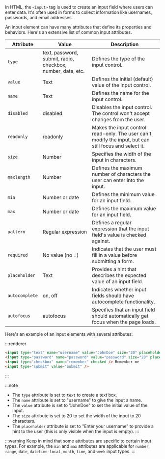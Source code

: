 In HTML, the `<input>` tag is used to create an input field where users can enter data. It's often used in forms to collect information like usernames, passwords, and email addresses.

An input element can have many attributes that define its properties and behaviors. Here's an extensive list of common input attributes.

| Attribute | Value | Description |
| --- | --- | --- |
| `type` | text, password, submit, radio, checkbox, number, date, etc. | Defines the type of the input control. |
| `value` | Text | Defines the initial (default) value of the input control. |
| `name` | Text | Defines the name for the input control. |
| `disabled` | disabled | Disables the input control. The control won't accept changes from the user. |
| `readonly` | readonly | Makes the input control read-only. The user can't modify the input, but can still focus and select it. |
| `size` | Number | Specifies the width of the input in characters. |
| `maxlength` | Number | Defines the maximum number of characters the user can enter into the input. |
| `min` | Number or date | Defines the minimum value for an input field. |
| `max` | Number or date | Defines the maximum value for an input field. |
| `pattern` | Regular expression | Defines a regular expression that the input field's value is checked against. |
| `required` | No value (no =) | Indicates that the user must fill in a value before submitting a form. |
| `placeholder` | Text | Provides a hint that describes the expected value of an input field. |
| `autocomplete` | on, off | Indicates whether input fields should have autocomplete functionality. |
| `autofocus` | autofocus | Specifies that an input field should automatically get focus when the page loads. |

Here's an example of an input elements with several attributes:

:::renderer
```html
<input type="text" name="username" value="JohnDoe" size="20" placeholder="Enter your username" />
<input type="password" name="password" value="password" size="20" placeholder="Enter your password" />
<input type="checkbox" name="remember" checked /> Remember me
<input type="submit" value="Submit" />
```
:::

:::note
- The `type` attribute is set to `text` to create a text box.
- The `name` attribute is set to "username" to give the input a name.
- The `value` attribute is set to "JohnDoe" to set the initial value of the input.
- The `size` attribute is set to 20 to set the width of the input to 20 characters.
- The `placeholder` attribute is set to "Enter your username" to provide a hint to the user (this is only visible when the input is empty).
:::

:::warning
Keep in mind that some attributes are specific to certain input types. For example, the `min` and `max` attributes are applicable for `number`, `range`, `date`, `datetime-local`, `month`, `time`, and `week` input types.
:::